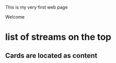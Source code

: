  This is my very first web page
 
  Welcome
  
 # list of streams on the top
 ## Cards are located as content
